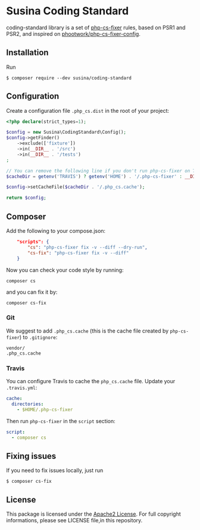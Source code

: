 # Susina Coding Standard

coding-standard library is a set of [php-cs-fixer](https://cs.sensiolabs.com) rules, based on PSR1 and PSR2, and inspired
on [phootwork/php-cs-fixer-config](https://github.com/phootwork/php-cs-fixer-config).

## Installation

Run

```
$ composer require --dev susina/coding-standard
```

## Configuration

Create a configuration file `.php_cs.dist` in the root of your project:

```php
<?php declare(strict_types=1);

$config = new Susina\CodingStandard\Config();
$config->getFinder()
    ->exclude(['fixture'])
    ->in(__DIR__ . '/src')
    ->in(__DIR__ . '/tests')
;

// You can remove the following line if you don't run php-cs-fixer on Travis-ci
$cacheDir = getenv('TRAVIS') ? getenv('HOME') . '/.php-cs-fixer' : __DIR__;

$config->setCacheFile($cacheDir . '/.php_cs.cache');

return $config;
```

## Composer

Add the following to your compose.json:

```json
	"scripts": {
		"cs": "php-cs-fixer fix -v --diff --dry-run",
		"cs-fix": "php-cs-fixer fix -v --diff"
	}
```

Now you can check your code style by running:

```
composer cs
```
and you can fix it by:

```
composer cs-fix
```

### Git

We suggest to add `.php_cs.cache` (this is the cache file created by `php-cs-fixer`) to `.gitignore`:

```
vendor/
.php_cs.cache
```

### Travis

You can configure Travis to cache the `php_cs.cache` file. Update your `.travis.yml`:

```yml
cache:
  directories:
    - $HOME/.php-cs-fixer
```

Then run `php-cs-fixer` in the `script` section:

```yml
script:
  - composer cs
```

## Fixing issues

If you need to fix issues locally, just run

```
$ composer cs-fix
```
 
## License

This package is licensed under the [Apache2 License](http://www.apache.org/licenses/LICENSE-2.0).
For full copyright informations, please see LICENSE file,in this repository.
